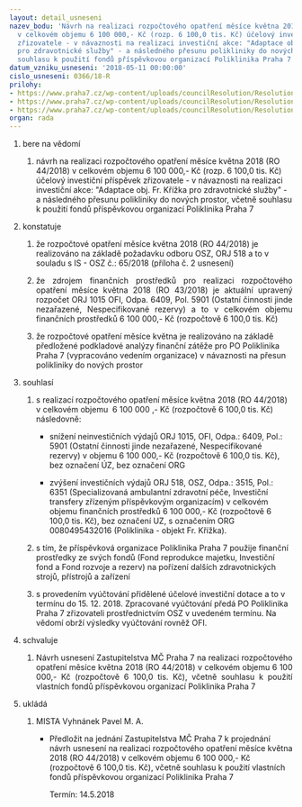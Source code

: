 ```yaml
---
layout: detail_usneseni
nazev_bodu: 'Návrh na realizaci rozpočtového opatření měsíce května 2018 (RO 44/2018)
  v celkovém objemu 6 100 000,- Kč (rozp. 6 100,0 tis. Kč) účelový investiční příspěvek
  zřizovatele - v návaznosti na realizaci investiční akce: "Adaptace obj. Fr. Křížka
  pro zdravotnické služby" - a následného přesunu polikliniky do nových prostor, včetně
  souhlasu k použití fondů příspěvkovou organizací Poliklinika Praha 7'
datum_vzniku_usneseni: '2018-05-11 00:00:00'
cislo_usneseni: 0366/18-R
prilohy:
- https://www.praha7.cz/wp-content/uploads/councilResolution/Resolutions/29867/export/6084_Duvodova_zprava~353804.docx
- https://www.praha7.cz/wp-content/uploads/councilResolution/Resolutions/29867/export/IS_65_OSZ_2018_SAZ_investicnidotace_UR_05_2018~353803.doc
- https://www.praha7.cz/wp-content/uploads/councilResolution/Resolutions/29867/export/export~353933.pdf
organ: rada
---
```

<ol class="urzList_view" id="urzList">
<li id="" class="urzClass1"><span name="1">bere na vědomí</span> 
<ol class="urzOlClass">
<li id="" class="urzClass2" style="TEXT-ALIGN: left"><span><p>návrh na realizaci rozpočtového opatření měsíce května 2018 (RO 44/2018) v celkovém objemu 6 100 000,- Kč (rozp. 6 100,0 tis. Kč) účelový investiční příspěvek zřizovatele - v návaznosti na realizaci investiční akce: "Adaptace obj. Fr. Křížka pro zdravotnické služby" - a následného přesunu polikliniky do nových prostor, včetně souhlasu k použití fondů příspěvkovou organizací Poliklinika Praha 7</p></span></li></ol></li>
<li id="" class="urzClass1"><span name="6">konstatuje</span> 
<ol id="" class="urzOlClass">
<li id="" class="urzClass2" style="TEXT-ALIGN: left"><span><p>že rozpočtové opatření měsíce května 2018 (RO 44/2018)&nbsp;je realizováno na základě požadavku odboru OSZ, ORJ 518 a to v souladu s IS - OSZ č.: 65/2018 (příloha č. 2 usnesení)</p></span></li>
<li id="" class="urzClass2" style="TEXT-ALIGN: justify"><span><p style="TEXT-ALIGN: justify" data-mce-style="text-align: justify;">že zdrojem finančních prostředků pro realizaci rozpočtového opatření měsíce května 2018 (RO 43/2018) je aktuální upravený rozpočet ORJ 1015 OFI, Odpa. 6409, Pol. 5901 (Ostatní činnosti jinde nezařazené, Nespecifikované rezervy) a to v celkovém objemu finančních prostředků 6 100 000,- Kč (rozpočtově 6 100,0 tis. Kč)<br></p></span></li><li class="urzClass2" id="" style="text-align: left;"><span><p>že rozpočtové opatření měsíce května je realizováno na základě předložené podkladové analýzy finanční zátěže pro PO Poliklinika Praha 7 (vypracováno vedením organizace) v návaznosti na přesun polikliniky do nových prostor</p></span></li>
</ol></li>
<li id="" class="urzClass1"><span name="26">souhlasí</span> 
<ol id="" class="urzOlClass">
<li id="" class="urzClass2" style="TEXT-ALIGN: left"><span><p>s realizací rozpočtového opatření&nbsp;měsíce května 2018 (RO 44/2018) v celkovém objemu&nbsp; 6 100 000 ,- Kč (rozpočtově 6 100,0 tis. Kč) následovně:</p></span>
<ul id="" class="urzUlClass">
<li id="" class="urzClass3" style="TEXT-ALIGN: left"><span><p>snížení neinvestičních výdajů ORJ 1015, OFI, Odpa.: 6409, Pol.: 5901 (Ostatní činnosti jinde nezařazené, Nespecifikované rezervy) v objemu 6 100 000,- Kč (rozpočtově 6 100,0 tis. Kč), bez označení ÚZ, bez označení ORG<br></p></span></li>
<li style="text-align: left;" id="" class="urzClass3"><span><p>zvýšení investičních výdajů ORJ 518, OSZ, Odpa.: 3515, Pol.: 6351 (Specializovaná ambulantní zdravotní péče, Investiční transfery zřízeným příspěvkovým organizacím) v celkovém objemu finančních prostředků 6 100 000,- Kč (rozpočtově 6 100,0 tis. Kč), bez označení UZ, s označením ORG 0080495432016 (Poliklinika - objekt Fr. Křížka). <br></p></span></li></ul></li><li style="text-align: left;" id="" class="urzClass2"><span><p>s tím, že příspěvková organizace Poliklinika Praha 7 použije finanční prostředky ze svých fondů (Fond reprodukce majetku, Investiční fond a Fond rozvoje a rezerv) na pořízení dalších zdravotnických strojů, přístrojů a zařízení<br></p></span></li><li style="text-align: left;" id="" class="urzClass2"><span><p>s provedením vyúčtování přidělené účelové investiční dotace a to v termínu do 15. 12. 2018. Zpracované vyúčtování předá PO Poliklinika Praha 7 zřizovateli prostřednictvím OSZ v uvedeném termínu. Na vědomí obrží výsledky vyúčtování rovněž OFI.</p></span></li>
</ol></li>
<li id="" class="urzClass1"><span name="24">schvaluje</span><ol class="urzOlClass"><li style="text-align: justify;" id="" class="urzClass2"><span><p style="text-align: justify;" data-mce-style="text-align: justify;">Návrh usnesení Zastupitelstva MČ Praha 7 na realizaci rozpočtového opatření měsíce května 2018 (RO 44/2018) v celkovém objemu 6 100 000,- Kč (rozpočtově 6 100,0 tis. Kč), včetně souhlasu k použití vlastních fondů příspěvkovou organizací Poliklinika Praha 7<br></p></span></li></ol></li><li class="urzClass1" id="urzUkoly"><span name="1">ukládá</span><ol class="urzOlClass"><li class="urzClass2"><span><p>MISTA Vyhnánek Pavel M. A.</p></span><ul class="urzUlClass"><li class="urzClass3"><span><p>Předložit na jednání Zastupitelstva MČ Praha 7 k projednání návrh usnesení na realizaci rozpočtového opatření měsíce května 2018 (RO 44/2018) v celkovém objemu 6 100 000,- Kč (rozpočtově 6 100,0 tis. Kč), včetně souhlasu k použití vlastních fondů příspěvkovou organizací Poliklinika Praha 7</p></span><span class="urzUkolTermin">  Termín:&nbsp;14.5.2018</span></li></ul></li></ol></li></ol>